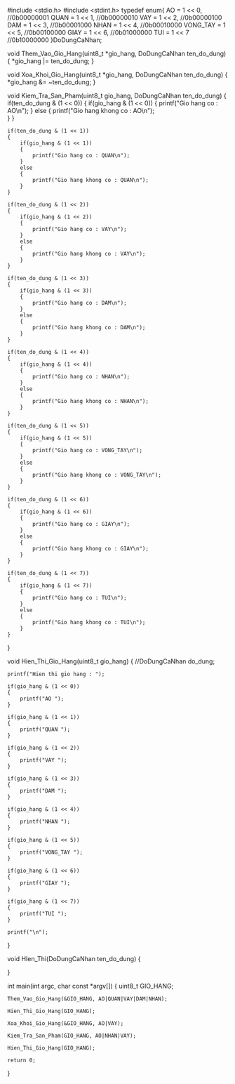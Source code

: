 
#include <stdio.h>
#include <stdint.h>
typedef enum{
    AO          = 1 << 0,   //0b00000001
    QUAN        = 1 << 1,   //0b00000010
    VAY         = 1 << 2,   //0b00000100
    DAM         = 1 << 3,   //0b00001000
    NHAN        = 1 << 4,   //0b00010000
    VONG_TAY    = 1 << 5,   //0b00100000
    GIAY        = 1 << 6,   //0b01000000
    TUI         = 1 << 7    //0b10000000
}DoDungCaNhan;

void Them_Vao_Gio_Hang(uint8_t *gio_hang, DoDungCaNhan ten_do_dung)
{
    *gio_hang |= ten_do_dung;
}

void Xoa_Khoi_Gio_Hang(uint8_t *gio_hang, DoDungCaNhan ten_do_dung)
{
    *gio_hang &= ~ten_do_dung;
}

void Kiem_Tra_San_Pham(uint8_t gio_hang, DoDungCaNhan ten_do_dung)
{
    if(ten_do_dung & (1 << 0))
    {
        if(gio_hang & (1 << 0))
        {
            printf("Gio hang co : AO\n");
        }
        else
        {
            printf("Gio hang khong co : AO\n");  
        }
    }
    
    if(ten_do_dung & (1 << 1))
    {
        if(gio_hang & (1 << 1))
        {
            printf("Gio hang co : QUAN\n");
        }
        else
        {
            printf("Gio hang khong co : QUAN\n");  
        }        
    }   

    if(ten_do_dung & (1 << 2))
    {
        if(gio_hang & (1 << 2))
        {
            printf("Gio hang co : VAY\n");
        }
        else
        {
            printf("Gio hang khong co : VAY\n");  
        }        
    }
    
    if(ten_do_dung & (1 << 3))
    {
        if(gio_hang & (1 << 3))
        {
            printf("Gio hang co : DAM\n");
        }
        else
        {
            printf("Gio hang khong co : DAM\n");  
        }        
    }
    
    if(ten_do_dung & (1 << 4))
    {
        if(gio_hang & (1 << 4))
        {
            printf("Gio hang co : NHAN\n");
        }
        else
        {
            printf("Gio hang khong co : NHAN\n");  
        }        
    }
    
    if(ten_do_dung & (1 << 5))
    {
        if(gio_hang & (1 << 5))
        {
            printf("Gio hang co : VONG_TAY\n");
        }
        else
        {
            printf("Gio hang khong co : VONG_TAY\n");  
        }        
    }
    
    if(ten_do_dung & (1 << 6))
    {
        if(gio_hang & (1 << 6))
        {
            printf("Gio hang co : GIAY\n");
        }
        else
        {
            printf("Gio hang khong co : GIAY\n");  
        }        
    }
    
    if(ten_do_dung & (1 << 7))
    {
        if(gio_hang & (1 << 7))
        {
            printf("Gio hang co : TUI\n");
        }        
        else
        {
            printf("Gio hang khong co : TUI\n");  
        }        
    }    
}

void Hien_Thi_Gio_Hang(uint8_t gio_hang)
{
    //DoDungCaNhan do_dung;
    
    printf("Hien thi gio hang : ");
    
    if(gio_hang & (1 << 0))
    {
        printf("AO ");
    }
    
    if(gio_hang & (1 << 1))
    {
        printf("QUAN ");
    }  
    
    if(gio_hang & (1 << 2))
    {
        printf("VAY ");
    }
    
    if(gio_hang & (1 << 3))
    {
        printf("DAM ");
    } 
    
    if(gio_hang & (1 << 4))
    {
        printf("NHAN ");
    }
    
    if(gio_hang & (1 << 5))
    {
        printf("VONG_TAY ");
    }
    
    if(gio_hang & (1 << 6))
    {
        printf("GIAY ");
    }
    
    if(gio_hang & (1 << 7))
    {
        printf("TUI ");
    }  
    
    printf("\n");
}

void HIen_Thi(DoDungCaNhan ten_do_dung)
{

}

int main(int argc, char const *argv[])
{
    uint8_t GIO_HANG;
    
    Them_Vao_Gio_Hang(&GIO_HANG, AO|QUAN|VAY|DAM|NHAN);
    
    Hien_Thi_Gio_Hang(GIO_HANG);
    
    Xoa_Khoi_Gio_Hang(&GIO_HANG, AO|VAY);

    Kiem_Tra_San_Pham(GIO_HANG, AO|NHAN|VAY);
 
    Hien_Thi_Gio_Hang(GIO_HANG);    

    return 0;
}


